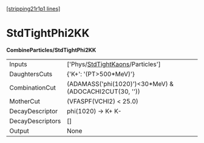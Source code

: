 [[stripping21r1p1 lines]](./stripping21r1p1-index)

# StdTightPhi2KK

**CombineParticles/StdTightPhi2KK**

|                  |                                                                                       |
|------------------|---------------------------------------------------------------------------------------|
| Inputs           | ['Phys/[StdTightKaons](./stripping21r1p1-commonparticles-stdtightkaons)/Particles'] |
| DaughtersCuts    | {'K+': '(PT\>500\*MeV)'}                                                              |
| CombinationCut   | (ADAMASS('phi(1020)')\<30\*MeV) & (ADOCACHI2CUT(30, ''))                              |
| MotherCut        | (VFASPF(VCHI2) \< 25.0)                                                               |
| DecayDescriptor  | phi(1020) -\> K+ K-                                                                   |
| DecayDescriptors | []                                                                                  |
| Output           | None                                                                                  |
